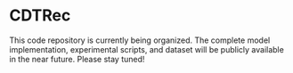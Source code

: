 # CDTRec
This code repository is currently being organized. The complete model implementation, experimental scripts, and dataset will be publicly available in the near future. Please stay tuned!
